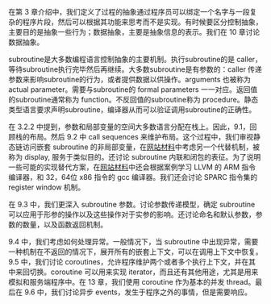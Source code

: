 在第 3 章介绍中，我们定义了过程的抽象通过程序员可以绑定一个名字与一段复杂的程序片段，然后可以根据其功能来思考而不是实现。有时候要区分控制抽象，主要目的是抽象一些行为；数据抽象，主要是抽象信息的表示。我们在 10 章讨论数据抽象。

subroutine是大多数编程语言控制抽象的主要机制。执行subroutine的是 caller，等待subroutine执行完毕然后再继续。大多数subroutine是有参数的：caller 传递参数来影响subroutine的行为，或者提供数据以供操作。arguments 也被称为 actual parameter。需要与subroutine的 formal parameters 一一对应。返回值的subroutine通常称为 function。不反回值的subroutine称为 procedure。静态类型语言要求声明subroutine，编译器从而可以验证调用subroutine的正确性。

在 3.2.2 中提到，参数和局部变量的空间大多数语言分配在栈上。因此，9.1，回顾栈的布局。然后 9.2 中 call sequences 来维护布局。这个过程中，我们审视静态链访问嵌套 subroutine 的非局部变量，在[网站材料](./assets/supplementary_sections.pdf)中考虑另一个代替机制，被称为 display, 服务于类似目的。还讨论 subroutine 内联和闭包的表征。为了说明一些可能的实现替代方案，在[网站材料](./assets/supplementary_sections.pdf)中还会根据案例学习 LLVM 的 ARM 指令编译器，和 32，64位 x86 指令的 gcc 编译器。我们还会讨论 SPARC 指令集的 register window 机制。

在 9.3 中，我们更深入 subroutine 参数。讨论参数传递模型，确定 subroutine 可以应用于形参的操作以及这些操作对于实参的影响。还讨论命名和默认参数，参数的数量，以及函数返回机制。

9.4 中，我们考虑如何处理异常。一般情况下，当 subroutine 中出现异常，需要一种机制在不返回的情况下，展开所有的嵌套上下文，可以在调用上下文中恢复。9.5 中，我们讨论 coroutines，允许程序维护两个或者多个执行上下文，并在其中来回切换。coroutine 可以用来实现 iterator，而且还有其他用途，尤其是用来模拟和服务端程序中。在 13 章，我们使用 coroutine 作为基本的并发 thread。最后在 9.6 中，我们讨论异步 events，发生于程序之外的事情，但是需要响应。